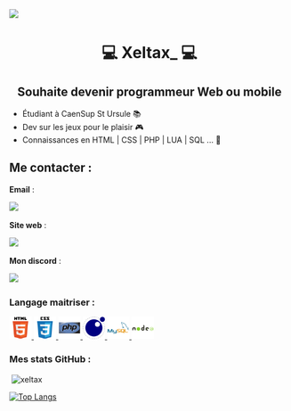 <img src="https://zupimages.net/up/22/34/id9k.png">
<h1 align="center">💻 Xeltax_ 💻</h1>

<h2 align="center">Souhaite devenir programmeur Web ou mobile</h2>
<ul>
<li> Étudiant à CaenSup St Ursule 📚
<li> Dev sur les jeux pour le plaisir 🎮
<li> Connaissances en HTML | CSS | PHP | LUA | SQL ... 🧠
</ul>

<h2>Me contacter :</h2>
<p><strong>Email</strong> : </p>
<a href="mailto:webxeltaxdev@gmail.com?subject=Bonjour%20je%20souhaite%20vous%20contacter&body=Hey,%20Xeltax%20"><img src="https://img.icons8.com/color/48/000000/gmail--v2.png"/></a>
<p><strong>Site web</strong> : </p><a href="https://xeltax.github.io/"><img src="https://img.icons8.com/fluency/48/000000/github.png"/></a>
<p><strong>Mon discord</strong> : </p><a href="https://discord.gg/VqEm6UmSXt"><img src="https://img.icons8.com/fluency/48/000000/discord-new-logo.png"/></a></p>

<h3 align="left">Langage maitriser :</h3>
<p align="left"> <a href="https://www.w3.org/html/" target="_blank" rel="noreferrer"> <img src="https://raw.githubusercontent.com/devicons/devicon/master/icons/html5/html5-original-wordmark.svg" alt="html5" width="40" height="40"/> <a href="https://www.w3schools.com/css/" target="_blank" rel="noreferrer"> <img src="https://raw.githubusercontent.com/devicons/devicon/master/icons/css3/css3-original-wordmark.svg" alt="css3" width="40" height="40"/> </a> <a href="https://www.php.net" target="_blank" rel="noreferrer"> <img src="https://raw.githubusercontent.com/devicons/devicon/master/icons/php/php-original.svg" alt="php" width="40" height="40"/> </a> <a href="https://www.lua.org" target="_blank" rel="noreferrer"> <img src="https://raw.githubusercontent.com/devicons/devicon/master/icons/lua/lua-original.svg" alt="lua" width="40" height="40"/> </a> <a href="https://www.mysql.com/" target="_blank" rel="noreferrer"> <img src="https://raw.githubusercontent.com/devicons/devicon/master/icons/mysql/mysql-original-wordmark.svg" alt="mysql" width="40" height="40"/> </a> <a href="https://nodejs.org" target="_blank" rel="noreferrer"> <img src="https://raw.githubusercontent.com/devicons/devicon/master/icons/nodejs/nodejs-original-wordmark.svg" alt="nodejs" width="40" height="40"/> </a> </p>


<h3>Mes stats GitHub :</h3>
<p>&nbsp;<img align="center" src="https://github-readme-stats.vercel.app/api?username=xeltax&show_icons=true&locale=en" alt="xeltax" /></p>

[![Top Langs](https://github-readme-stats.vercel.app/api/top-langs/?username=xeltax&layout=compact)](https://github.com/xeltax/github-readme-stats)